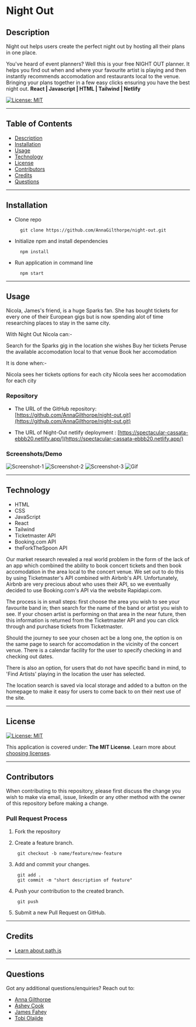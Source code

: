 # Night Out
  
## Description 
  
Night out helps users create the perfect night out by hosting all their plans in one place.

You've heard of event planners? Well this is your free NIGHT OUT planner. It helps you find out when and where your favourite artist is playing and then instantly recommends accomodation and restaurants local to the venue. Bringing your plans together in a few easy clicks ensuring you have the best night out. **React | Javascript | HTML | Tailwind | Netlify**

[![License: MIT](https://img.shields.io/badge/License-MIT-yellow.svg)](https://opensource.org/licenses/MIT)

---
## Table of Contents

* [Description](#description)
* [Installation](#installation)
* [Usage](#usage)
* [Technology](#technology)
* [License](#license)
* [Contributors](#contributors)
* [Credits](#credits)
* [Questions](#questions)

---
## Installation

- Clone repo

        git clone https://github.com/AnnaGilthorpe/night-out.git

- Initialize npm and install dependencies

        npm install

- Run application in command line

        npm start

---
## Usage

Nicola, James's friend, is a huge Sparks fan. She has bought tickets for every one of their European gigs but is now spending alot of time researching places to stay in the same city.

With Night Out Nicola can:-

Search for the Sparks gig in the location she wishes Buy her tickets
Peruse the available accomodation local to that venue
Book her accomodation

It is done when:-

Nicola sees her tickets options for each city
Nicola sees her accomodation for each city

### Repository

* The URL of the GitHub repository: 
[https://github.com/AnnaGilthorpe/night-out.git](https://github.com/AnnaGilthorpe/night-out.git)

* The URL of Night-Out netlify deployment : 
[https://spectacular-cassata-ebbb20.netlify.app/](https://spectacular-cassata-ebbb20.netlify.app/)

### Screenshots/Demo

![Screenshot-1](./public/assets/images/screenshot-1.jpg)
![Screenshot-2](./public/assets/images/screenshot-2.jpg)
![Screenshot-3](./public/assets/images/screenshot-3.jpg)
![Gif]()

---
## Technology

- HTML
- CSS
- JavaScript
- React
- Tailwind
- Ticketmaster API
- Booking.com API
- theForkTheSpoon API

Our market research revealed a real world problem in the form of the lack of an app which combined the ability to book concert tickets and then book accomodation in the area local to the concert venue. We set out to do this by using Ticketmaster's API combined with Airbnb's API. Unfortunately, Airbnb are very precious about who uses their API, so we eventually decided to use Booking.com's API via the website Rapidapi.com.

The process is in small steps: first choose the area you wish to see your favourite band in; then search for the name of the band or artist you wish to see. If your chosen artist is performing on that area in the near future, then this information is returned from the Ticketmaster API and you can click through and purchase tickets from Ticketmaster.

Should the journey to see your chosen act be a long one, the option is on the same page to search for accomodation in the vicinity of the concert venue. There is a calendar facility for the user to specify checking in and checking out dates.

There is also an option, for users that do not have specific band in mind, to 'Find Artists' playing in the location the user has selected.

The location search is saved via local storage and added to a button on the homepage to make it easy for users to come back to on their next use of the site.

---
## License
[![License: MIT](https://img.shields.io/badge/License-MIT-yellow.svg)](https://opensource.org/licenses/MIT)

This application is covered under: **The MIT License**. Learn more about [choosing licenses](https://choosealicense.com/licenses/).


---
## Contributors

When contributing to this repository, please first discuss the change you wish to make via email, issue, linkedIn or any other method with the owner of this repository before making a change. 

### Pull Request Process

1. Fork the repository

2. Create a feature branch.

        git checkout -b name/feature/new-feature

3. Add and commit your changes.

        git add .
        git commit -m "short description of feature"

4. Push your contribution to the created branch.

        git push

5. Submit a new Pull Request on GitHub.

---
## Credits

- [Learn about path.js](https://nodejs.org/api/path.html#pathjoinpaths)

---
## Questions

Got any additional questions/enquiries? Reach out to:

- [Anna Gilthorpe](https://github.com/AnnaGilthorpe)
- [Ashey Cook](https://github.com/ashcookdev)
- [James Fahey](https://github.com/bertiemoogle)
- [Tobi Olajide](https://github.com/Thorbieey)